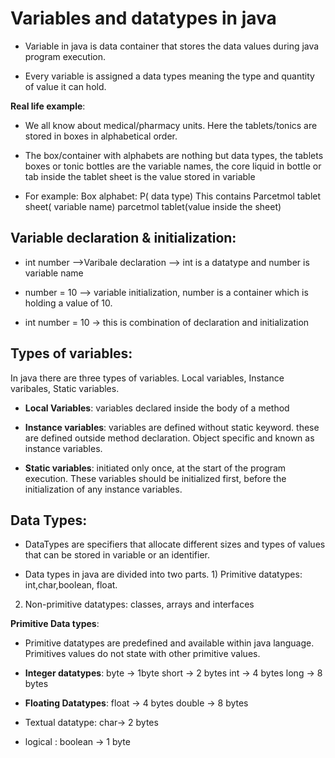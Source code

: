 # Variables and datatypes in java

- Variable in java is data container that stores the data values during java program execution. 

- Every variable is assigned a data types meaning the type and quantity of value it can hold.

__Real life example__:

- We all know about medical/pharmacy units. Here the tablets/tonics are stored in boxes in alphabetical order.
- The box/container with alphabets are nothing but data types, the tablets boxes or tonic bottles are the variable names, the core liquid in bottle or tab inside the tablet sheet is the value stored in variable

- For example: Box alphabet: P( data type)
               This contains Parcetmol tablet sheet( variable name)
               parcetmol tablet(value inside the sheet)


## Variable declaration & initialization:

- int number -->Varibale declaration --> int is a datatype and number is variable name

- number = 10 --> variable initialization, number is a container which is holding a value of 10.

- int number = 10 -> this is combination of declaration and initialization

## Types of variables:

In java there are three types of variables. Local variables, Instance varibales, Static variables.

- __Local Variables__: variables declared inside the body of a method

- __Instance variables__: variables are defined without static keyword. these are defined outside method declaration. Object specific and known as instance variables.

- __Static variables__: initiated only once, at the start of the program execution. These variables should be initialized first, before the initialization of any instance variables.


## Data Types:

- DataTypes are specifiers that allocate different sizes and types of values that can be stored in variable or an identifier.

- Data types in java are divided into two parts. 1) Primitive datatypes: int,char,boolean, float.
2) Non-primitive datatypes: classes, arrays and interfaces

 __Primitive Data types__:

- Primitive datatypes are predefined and available within java language. Primitives values do not state with other primitive values.

- __Integer datatypes__:
  byte -> 1byte
  short -> 2 bytes
  int  -> 4 bytes
  long -> 8 bytes

- __Floating Datatypes__:
 float -> 4 bytes
 double -> 8 bytes

- Textual datatype: char-> 2 bytes

- logical : boolean -> 1 byte
